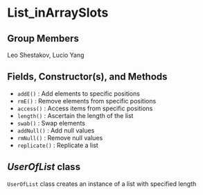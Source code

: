 # List_inArraySlots
## Group Members
Leo Shestakov, Lucio Yang
## Fields, Constructor(s), and Methods
- `addE()` : Add elements to specific positions
- `rmE()` : Remove elements from specific positions
- `access()` : Access items from specific positions
- `length()` : Ascertain the length of the list
- `swab()` : Swap elements
- `addNull()` : Add null values
- `rmNull()` : Remove null values
- `replicate()` : Replicate a list
## *UserOfList* class
`UserOfList` class creates an instance of a list with specified length
